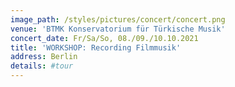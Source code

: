 ```yaml
---
image_path: /styles/pictures/concert/concert.png
venue: 'BTMK Konservatorium für Türkische Musik'
concert_date: Fr/Sa/So, 08./09./10.10.2021
title: 'WORKSHOP: Recording Filmmusik'
address: Berlin
details: #tour 
---
```

